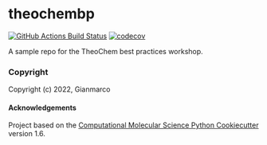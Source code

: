 theochembp
==============================
[//]: # (Badges)
[![GitHub Actions Build Status](https://github.com/REPLACE_WITH_OWNER_ACCOUNT/theochembp/workflows/CI/badge.svg)](https://github.com/REPLACE_WITH_OWNER_ACCOUNT/theochembp/actions?query=workflow%3ACI)
[![codecov](https://codecov.io/gh/REPLACE_WITH_OWNER_ACCOUNT/theochembp/branch/master/graph/badge.svg)](https://codecov.io/gh/REPLACE_WITH_OWNER_ACCOUNT/theochembp/branch/master)


A sample repo for the TheoChem best practices workshop.

### Copyright

Copyright (c) 2022, Gianmarco


#### Acknowledgements
 
Project based on the 
[Computational Molecular Science Python Cookiecutter](https://github.com/molssi/cookiecutter-cms) version 1.6.

